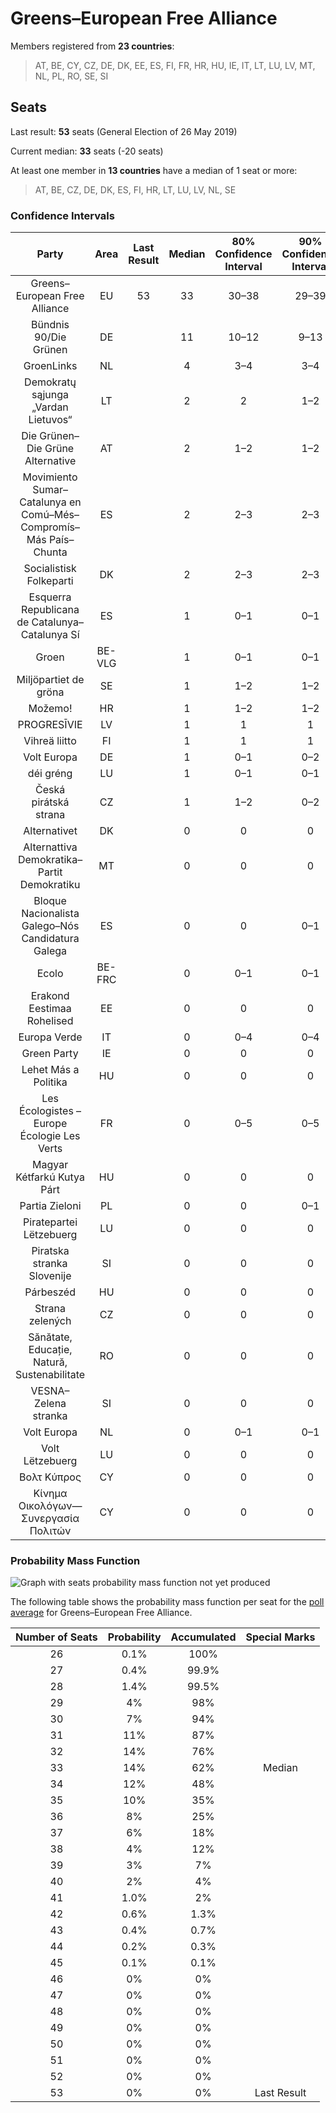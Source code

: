 # Greens–European Free Alliance

Members registered from **23 countries**:

> AT, BE, CY, CZ, DE, DK, EE, ES, FI, FR, HR, HU, IE, IT, LT, LU, LV, MT, NL, PL, RO, SE, SI

## Seats

Last result: **53** seats (General Election of 26 May 2019)

Current median: **33** seats (-20 seats)

At least one member in **13 countries** have a median of 1 seat or more:

> AT, BE, CZ, DE, DK, ES, FI, HR, LT, LU, LV, NL, SE

### Confidence Intervals

| Party | Area | Last Result | Median | 80% Confidence Interval | 90% Confidence Interval | 95% Confidence Interval | 99% Confidence Interval |
|:-----:|:----:|:-----------:|:------:|:-----------------------:|:-----------------------:|:-----------------------:|:-----------------------:|
| Greens–European Free Alliance | EU | 53 | 33 | 30–38 | 29–39 | 29–40 | 28–43 |
| Bündnis 90/Die Grünen | DE | | 11 | 10–12 | 9–13 | 9–13 | 9–14 |
| GroenLinks | NL | | 4 | 3–4 | 3–4 | 3–4 | 3–4 |
| Demokratų sąjunga „Vardan Lietuvos“ | LT | | 2 | 2 | 1–2 | 1–2 | 1–2 |
| Die Grünen–Die Grüne Alternative | AT | | 2 | 1–2 | 1–2 | 1–2 | 1–2 |
| Movimiento Sumar–Catalunya en Comú–Més–Compromís–Más País–Chunta | ES | | 2 | 2–3 | 2–3 | 1–3 | 1–3 |
| Socialistisk Folkeparti | DK | | 2 | 2–3 | 2–3 | 2–3 | 2–3 |
| Esquerra Republicana de Catalunya–Catalunya Sí | ES | | 1 | 0–1 | 0–1 | 0–1 | 0–2 |
| Groen | BE-VLG | | 1 | 0–1 | 0–1 | 0–1 | 0–1 |
| Miljöpartiet de gröna | SE | | 1 | 1–2 | 1–2 | 1–2 | 1–2 |
| Možemo! | HR | | 1 | 1–2 | 1–2 | 1–2 | 1–2 |
| PROGRESĪVIE | LV | | 1 | 1 | 1 | 1 | 1 |
| Vihreä liitto | FI | | 1 | 1 | 1 | 1 | 1 |
| Volt Europa | DE | | 1 | 0–1 | 0–2 | 0–2 | 0–2 |
| déi gréng | LU | | 1 | 0–1 | 0–1 | 0–1 | 0–1 |
| Česká pirátská strana | CZ | | 1 | 1–2 | 0–2 | 0–2 | 0–2 |
| Alternativet | DK | | 0 | 0 | 0 | 0 | 0 |
| Alternattiva Demokratika–Partit Demokratiku | MT | | 0 | 0 | 0 | 0 | 0 |
| Bloque Nacionalista Galego–Nós Candidatura Galega | ES | | 0 | 0 | 0–1 | 0–1 | 0–1 |
| Ecolo | BE-FRC | | 0 | 0–1 | 0–1 | 0–1 | 0–1 |
| Erakond Eestimaa Rohelised | EE | | 0 | 0 | 0 | 0 | 0 |
| Europa Verde | IT | | 0 | 0–4 | 0–4 | 0–4 | 0–5 |
| Green Party | IE | | 0 | 0 | 0 | 0 | 0 |
| Lehet Más a Politika | HU | | 0 | 0 | 0 | 0 | 0 |
| Les Écologistes – Europe Écologie Les Verts | FR | | 0 | 0–5 | 0–5 | 0–5 | 0–5 |
| Magyar Kétfarkú Kutya Párt | HU | | 0 | 0 | 0 | 0 | 0 |
| Partia Zieloni | PL | | 0 | 0 | 0–1 | 0–1 | 0–1 |
| Piratepartei Lëtzebuerg | LU | | 0 | 0 | 0 | 0 | 0 |
| Piratska stranka Slovenije | SI | | 0 | 0 | 0 | 0 | 0 |
| Párbeszéd | HU | | 0 | 0 | 0 | 0 | 0 |
| Strana zelených | CZ | | 0 | 0 | 0 | 0 | 0 |
| Sănătate, Educație, Natură, Sustenabilitate | RO | | 0 | 0 | 0 | 0 | 0 |
| VESNA–Zelena stranka | SI | | 0 | 0 | 0 | 0 | 0–1 |
| Volt Europa | NL | | 0 | 0–1 | 0–1 | 0–1 | 0–1 |
| Volt Lëtzebuerg | LU | | 0 | 0 | 0 | 0 | 0 |
| Βολτ Κύπρος | CY | | 0 | 0 | 0 | 0 | 0–1 |
| Κίνημα Οικολόγων—Συνεργασία Πολιτών | CY | | 0 | 0 | 0 | 0 | 0–1 |

### Probability Mass Function

![Graph with seats probability mass function not yet produced](average-2025-05-31-seats-pmf-greens–europeanfreealliance.png "Seats Probability Mass Function")

The following table shows the probability mass function per seat for the [poll average](average-2025-05-31.html) for Greens–European Free Alliance.

| Number of Seats | Probability | Accumulated | Special Marks |
|:---------------:|:-----------:|:-----------:|:-------------:|
| 26 | 0.1% | 100% |  |
| 27 | 0.4% | 99.9% |  |
| 28 | 1.4% | 99.5% |  |
| 29 | 4% | 98% |  |
| 30 | 7% | 94% |  |
| 31 | 11% | 87% |  |
| 32 | 14% | 76% |  |
| 33 | 14% | 62% | Median |
| 34 | 12% | 48% |  |
| 35 | 10% | 35% |  |
| 36 | 8% | 25% |  |
| 37 | 6% | 18% |  |
| 38 | 4% | 12% |  |
| 39 | 3% | 7% |  |
| 40 | 2% | 4% |  |
| 41 | 1.0% | 2% |  |
| 42 | 0.6% | 1.3% |  |
| 43 | 0.4% | 0.7% |  |
| 44 | 0.2% | 0.3% |  |
| 45 | 0.1% | 0.1% |  |
| 46 | 0% | 0% |  |
| 47 | 0% | 0% |  |
| 48 | 0% | 0% |  |
| 49 | 0% | 0% |  |
| 50 | 0% | 0% |  |
| 51 | 0% | 0% |  |
| 52 | 0% | 0% |  |
| 53 | 0% | 0% | Last Result |


